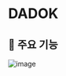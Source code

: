 # DADOK


## 📌 주요 기능
![image](https://github.com/kimyongbinn/DADOK/assets/42797251/2ca45119-8a6d-4b3a-a5d4-454cf40d1157)
